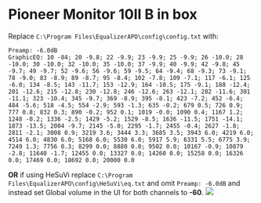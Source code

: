 # Pioneer Monitor 10II B in box
Replace `C:\Program Files\EqualizerAPO\config\config.txt` with:
```
Preamp: -6.0dB
GraphicEQ: 10 -84; 20 -9.8; 22 -9.9; 23 -9.9; 25 -9.9; 26 -10.0; 28 -10.0; 30 -10.0; 32 -10.0; 35 -10.0; 37 -9.9; 40 -9.9; 42 -9.8; 45 -9.7; 49 -9.7; 52 -9.6; 56 -9.6; 59 -9.5; 64 -9.4; 68 -9.3; 73 -9.1; 78 -9.0; 83 -8.9; 89 -8.7; 95 -8.4; 102 -7.8; 109 -7.1; 117 -6.1; 125 -6.0; 134 -8.5; 143 -11.7; 153 -12.9; 164 -10.5; 175 -9.1; 188 -12.4; 201 -12.6; 215 -12.8; 230 -12.8; 246 -12.6; 263 -12.1; 282 -11.6; 301 -11.1; 323 -10.4; 345 -9.7; 369 -8.9; 395 -8.1; 423 -7.2; 452 -6.4; 484 -5.6; 518 -4.5; 554 -2.9; 593 -1.3; 635 -0.2; 679 0.5; 726 0.9; 777 0.8; 832 0.3; 890 -0.2; 952 0.1; 1019 -0.0; 1090 0.4; 1167 1.2; 1248 -0.2; 1336 -2.5; 1429 -5.2; 1529 -8.5; 1636 -11.5; 1751 -14.1; 1873 -13.5; 2004 -9.7; 2145 -5.0; 2295 -1.7; 2455 -0.4; 2627 -1.8; 2811 -2.1; 3008 0.9; 3219 3.6; 3444 3.3; 3685 3.5; 3943 6.0; 4219 6.0; 4514 6.0; 4830 6.0; 5168 6.0; 5530 6.0; 5917 5.9; 6331 5.5; 6775 3.9; 7249 1.3; 7756 0.3; 8299 0.0; 8880 0.0; 9502 0.0; 10167 -0.9; 10879 -2.8; 11640 -1.7; 12455 0.0; 13327 0.0; 14260 0.0; 15258 0.0; 16326 0.0; 17469 0.0; 18692 0.0; 20000 0.0
```
**OR** if using HeSuVi replace `C:\Program Files\EqualizerAPO\config\HeSuVi\eq.txt` and omit `Preamp: -6.0dB` and instead set Global volume in the UI for both channels to **-60**.
![](https://raw.githubusercontent.com/jaakkopasanen/AutoEq/master/results/Innerfidelity%202017/innerfidelity/onear/Pioneer%20Monitor%2010II%20B%20in%20box/Pioneer%20Monitor%2010II%20B%20in%20box.png)
